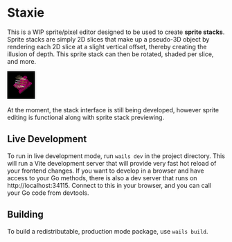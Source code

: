 # Staxie
This is a WIP sprite/pixel editor designed to be used to create **sprite stacks**. Sprite stacks are simply 2D slices that make up a pseudo-3D object by rendering each 2D slice at a slight vertical offset, thereby creating the illusion of depth. This sprite stack can then be rotated, shaded per slice, and more.

![tank sprite stack](tank.gif)

At the moment, the stack interface is still being developed, however sprite editing is functional along with sprite stack previewing.

## Live Development

To run in live development mode, run `wails dev` in the project directory. This will run a Vite development
server that will provide very fast hot reload of your frontend changes. If you want to develop in a browser
and have access to your Go methods, there is also a dev server that runs on http://localhost:34115. Connect
to this in your browser, and you can call your Go code from devtools.

## Building

To build a redistributable, production mode package, use `wails build`.
